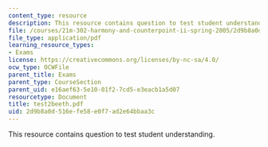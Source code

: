 ```yaml
---
content_type: resource
description: This resource contains question to test student understanding.
file: /courses/21m-302-harmony-and-counterpoint-ii-spring-2005/2d9b8a0d516efe58e0f7ad2e64bbaa3c_test2beeth.pdf
file_type: application/pdf
learning_resource_types:
- Exams
license: https://creativecommons.org/licenses/by-nc-sa/4.0/
ocw_type: OCWFile
parent_title: Exams
parent_type: CourseSection
parent_uid: e16aef63-5e10-01f2-7cd5-e3eacb1a5d07
resourcetype: Document
title: test2beeth.pdf
uid: 2d9b8a0d-516e-fe58-e0f7-ad2e64bbaa3c
---
```

This resource contains question to test student understanding.